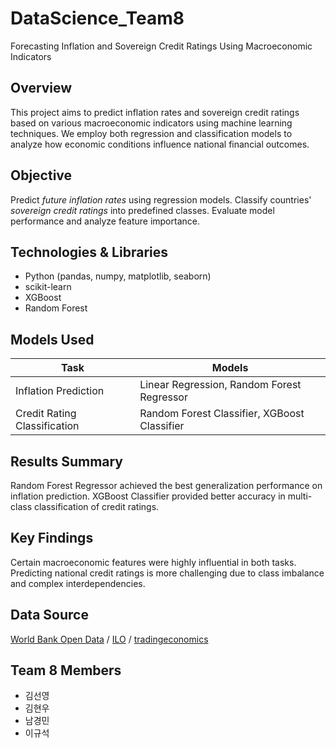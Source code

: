 # DataScience_Team8
Forecasting Inflation and Sovereign Credit Ratings Using Macroeconomic Indicators

## Overview
This project aims to predict inflation rates and sovereign credit ratings based on various macroeconomic indicators using machine learning techniques. We employ both regression and classification models to analyze how economic conditions influence national financial outcomes.

## Objective
Predict *future inflation rates* using regression models.
Classify countries' *sovereign credit ratings* into predefined classes.
Evaluate model performance and analyze feature importance.

## Technologies & Libraries
- Python (pandas, numpy, matplotlib, seaborn)
- scikit-learn
- XGBoost
- Random Forest

## Models Used
| Task                     | Models                                      |
|--------------------------|---------------------------------------------|
| Inflation Prediction     | Linear Regression, Random Forest Regressor |
| Credit Rating Classification | Random Forest Classifier, XGBoost Classifier  |

## Results Summary
Random Forest Regressor achieved the best generalization performance on inflation prediction.
XGBoost Classifier provided better accuracy in multi-class classification of credit ratings.

## Key Findings
Certain macroeconomic features were highly influential in both tasks.
Predicting national credit ratings is more challenging due to class imbalance and complex interdependencies.

## Data Source
[World Bank Open Data](https://data.worldbank.org/) /
[ILO](https://www.ilo.org/topics/wages/minimum-wages) /
[tradingeconomics](https://tradingeconomics.com/country-list/rating)

## Team 8 Members
- 김선영
- 김현우
- 남경민
- 이규석

